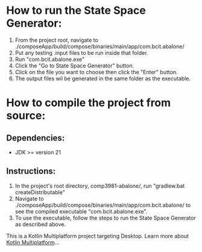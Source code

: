 # How to run the State Space Generator:

1. From the project root, navigate to ./composeApp/build/compose/binaries/main/app/com.bcit.abalone/
2. Put any testing .input files to be run inside that folder.
3. Run "com.bcit.abalone.exe"
4. Click the "Go to State Space Generator" button.
5. Click on the file you want to choose then click the "Enter" button.
6. The output files wil be generated in the same folder as the executable.

# How to compile the project from source:

## Dependencies:
- JDK >= version 21

## Instructions:
1. In the project's root directory, comp3981-abalone/, run "gradlew.bat createDistributable"
2. Navigate to ./composeApp/build/compose/binaries/main/app/com.bcit.abalone/ to see the compiled executable "com.bcit.abalone.exe".
3. To use the executable, follow the steps to run the State Space Generator as described above.
   
This is a Kotlin Multiplatform project targeting Desktop.
Learn more about [Kotlin Multiplatform](https://www.jetbrains.com/help/kotlin-multiplatform-dev/get-started.html)…